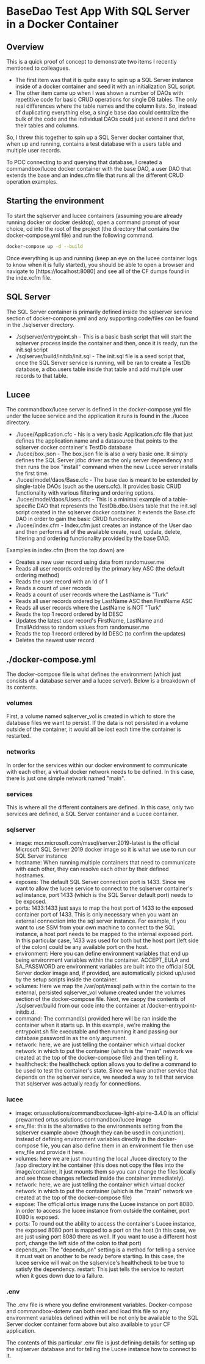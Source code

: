 # BaseDao Test App With SQL Server in a Docker Container

## Overview

This is a quick proof of concept to demonstrate two items I recently mentioned to colleagues.

- The first item was that it is quite easy to spin up a SQL Server instance inside of a docker container and seed it with an initialization SQL script.
- The other item came up when I was shown a number of DAOs with repetitive code for basic CRUD operations for single DB tables. The only real differences where the table names and the column lists. So, instead of duplicating everything else, a single base dao could centralize the bulk of the code and the individual DAOs could just extend it and define their tables and columns.

So, I threw this together to spin up a SQL Server docker container that, when up and running, contains a test database with a users table and multiple user records.

To POC connecting to and querying that database, I created a commandbox/lucee docker container with the base DAO, a user DAO that extends the base and an index.cfm file that runs all the different CRUD operation examples.

## Starting the environment

 To start the sqlserver and lucee containers (assuming you are already running docker or docker desktop), open a command prompt of your choice, cd into the root of the project (the directory that contains the docker-compose.yml file) and run the following command.

 ```bash
 docker-compose up -d --build
 ```

Once everything is up and running (keep an eye on the lucee container logs to know when it is fully started), you should be able to open a browser and navigate to [https://localhost:8080] and see all of the CF dumps found in the inde.xcfm file.

## SQL Server

The SQL Server container is primarily defined inside the sqlserver service section of docker-compose.yml and any supporting code/files can be found in the ./sqlserver directory.

- ./sqlserver/entrypoint.sh - This is a basic bash script that will start the sqlserver process inside the container and then, once it is ready, run the init.sql script
- ./sqlserver/build/initdb/init.sql - The init.sql file is a seed script that, once the SQL Server service is running, will be ran to create a TestDb database, a dbo.users table inside that table and add multiple user records to that table.

## Lucee

The commandbox/lucee server is defined in the docker-compose.yml file under the lucee service and the application it runs is found in the ./lucee directory.

- ./lucee/Application.cfc - his is a very basic Application.cfc file that just defines the application name and a datasource that points to the sqlserver docker container's TestDb database
- ./lucee/box.json - The box.json file is also a very basic one. It simply defines the SQL Server jdbc driver as the only server dependency and then runs the box "install" command when the new Lucee server installs the first time.
- ./lucee/model/daos/Base.cfc - The base dao is meant to be extended by single-table DAOs (such as the users.cfc). It provides basic CRUD functionality with various filtering and ordering options.
- ./lucee/model/daos/Users.cfc - This is a minimal example of a table-specific DAO that represents the TestDb.dbo.Users table that the init.sql script created in the sqlserver docker container. It extends the Base.cfc DAO in order to gain the basic CRUD functionality.
- ./lucee/index.cfm - Index.cfm just creates an instance of the User dao and then performs all of the available create, read, update, delete, filtering and ordering functionality provided by the base DAO.

Examples in index.cfm (from the top down) are

- Creates a new user record using data from randomuser.me
- Reads all user records ordered by the primary key ASC (the default ordering method)
- Reads the user record with an Id of 1
- Reads a count of user records
- Reads a count of user records where the LastName is "Turk"
- Reads all user records ordered by LastName ASC then FirstName ASC
- Reads all user records where the LastName is NOT "Turk"
- Reads the top 1 record ordered by Id DESC
- Updates the latest user record's FirstName, LastName and EmailAddress to random values from randomuser.me
- Reads the top 1 record ordered by Id DESC (to confirm the updates)
- Deletes the newest user record

## ./docker-compose.yml

The docker-compose file is what defines the environment (which just consists of a database server and a lucee server). Below is a breakdown of its contents.

### volumes

First, a volume named sqlserver_vol is created in which to store the database files we want to persist. If the data is not persisted in a volume outside of the container, it would all be lost each time the container is restarted.

### networks

In order for the services within our docker environment to communicate with each other, a virtual docker network needs to be defined. In this case, there is just one simple network named "main".

### services

This is where all the different containers are defined. In this case, only two services are defined, a SQL Server container and a Lucee container.

### sqlserver

- image: mcr.microsoft.com/mssql/server:2019-latest is the official Microsoft SQL Server 2019 docker image so it is what we use to run our SQL Server instance
- hostname: When running multiple containers that need to communicate with each other, they can resolve each other by their defined hostnames.
- exposes: The default SQL Server connection port is 1433. Since we want to allow the lucee service to connect to the sqlserver container's sql instance, port 1433 (which is the SQL Server default port) needs to be exposed.
- ports: 1433:1433 just says to map the host port of 1433 to the exposed container port of 1433. This is only necessary when you want an external connection into the sql server instance. For example, if you want to use SSM from your own machine to connect to the SQL instance, a host port needs to be mapped to the internal exposed port. In this particular case, 1433 was used for both but the host port (left side of the colon) could be any available port on the host.
- environment: Here you can define environment variables that end up being environment variables within the container. ACCEPT_EULA and SA_PASSWORD are environment variables are built into the official SQL Server docker image and, if provided, are automatically picked up/used by the setup scripts inside the container.
- volumes: Here we map the /var/opt/mssql path within the contain to the external, persisted sqlserver_vol volume created under the volumes section of the docker-compose file. Next, we caopy the contents of ./sqlserver/build from our code into the container at /docker-entrypoint-initdb.d.
- command: The command(s) provided here will be ran inside the container when it starts up. In this example, we're making the entrypoint.sh file executable and then running it and passing our database password in as the only argument.
- network: here, we are just telling the container which virtual docker network in which to put the container (which is the "main" network we created at the top of the docker-compose file) and then telling it.
- healthcheck: the healthcheck option allows you to define a command to be used to test the container's state. Since we have another service that depends on the sqlserver service, we needed a way to tell that service that sqlserver was actually ready for connections.

### lucee

- image: ortussolutions/commandbox:lucee-light-alpine-3.4.0 is an official prewarmed ortus solutions commandbox/lucee image
- env_file: this is the alternative to the environments setting from the sqlserver example above (though they can be used in conjunction). Instead of defining environment variables directly in the docker-compose file, you can also define them in an environment file then use env_file and provide it here.
- volumes: here we are just mounting the local ./lucee directory to the /app directory int he container (this does not copy the files into the image/container, it just mounts them so you can change the files locally and see those changes reflected inside the container immediately).
- network: here, we are just telling the container which virtual docker network in which to put the container (which is the "main" network we created at the top of the docker-compose file)
- expose: The official ortus image runs the Lucee instance on port 8080. In order to access the lucee instance from outside the container, port 8080 is exposed.
- ports: To round out the ability to access the container's Lucee instance, the exposed 8080 port is mapped to a port on the host (in this case, we are just using port 8080 there as well. If you want to use a different host port, change the left side of the colon to that port)
- depends_on: The "depends_on" setting is a method for telling a service it must wait on another to be ready before starting. In this case, the lucee service will wait on the sqlservice's healthcheck to be true to satisfy the dependency.
restart: This just tells the service to restart when it goes down due to a failure.

### .env

The .env file is where you define environment variables. Docker-compose and commandbox-dotenv can both read and load this file so any environment variables defined within will be not only be available to the SQL Server docker container form above but also available to your CF application.

The contents of this particular .env file is just defining details for setting up the sqlserver database and for telling the Lucee instance how to connect to it.
